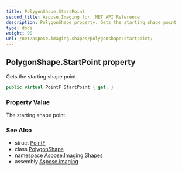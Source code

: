 ```yaml
---
title: PolygonShape.StartPoint
second_title: Aspose.Imaging for .NET API Reference
description: PolygonShape property. Gets the starting shape point
type: docs
weight: 90
url: /net/aspose.imaging.shapes/polygonshape/startpoint/
---
```

## PolygonShape.StartPoint property

Gets the starting shape point.

```csharp
public virtual PointF StartPoint { get; }
```

### Property Value

The starting shape point.

### See Also

* struct [PointF](../../../aspose.imaging/pointf/)
* class [PolygonShape](../)
* namespace [Aspose.Imaging.Shapes](../../polygonshape/)
* assembly [Aspose.Imaging](../../../)


